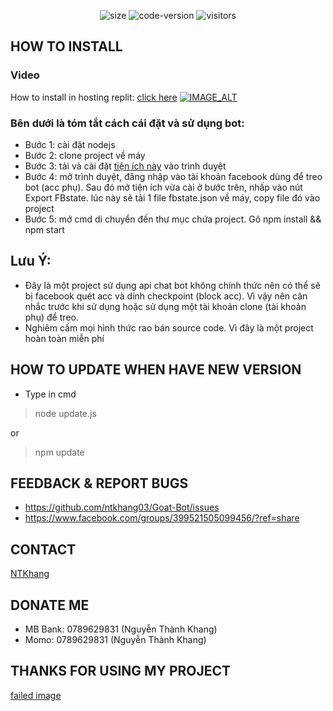 <p align="center">
  <img alt="size" src="https://img.shields.io/github/repo-size/ntkhang03/Goat-Bot.svg?style=flat-square&label=size">
  <img alt="code-version" src="https://img.shields.io/badge/dynamic/json?color=red&label=code%20version&prefix=v&query=%24.version&url=https://github.com/ntkhang03/Goat-Bot/raw/main/package.json&style=flat-square">
  <img alt="visitors" src="https://visitor-badge.laobi.icu/badge?page_id=ntkhang3.Goat-Bot">
</p>

## HOW TO INSTALL
### Video
How to install in hosting replit: [click here](https://youtu.be/PIjtrHXLakE)
[![IMAGE_ALT](https://i.imgur.com/n4svD1I.png)](https://youtu.be/PIjtrHXLakE)

### Bên dưới là tóm tắt cách cái đặt và sử dụng bot:
* Bước 1: cài đặt nodejs
* Bước 2: clone project về máy
* Bước 3: tải và cài đặt [tiện ích này](https://github.com/ntkhang03/resources-goat-bot/blob/master/c3c-fbstate-extractor.crx?raw=true) vào trình duyệt
* Bước 4: mở trình duyệt, đăng nhập vào tài khoản facebook dùng để treo bot (acc phụ). Sau đó mở tiện ích vừa cài ở bước trên, nhấp vào nút Export FBstate. lúc này sẽ tải 1 file fbstate.json về máy, copy file đó vào project
* Bước 5: mở cmd di chuyển đến thư mục chứa project. Gõ npm install && npm start
## Lưu Ý:
* Đây là một project sử dụng api chat bot không chính thức nên có thể sẽ bị facebook quét acc và dính checkpoint (block acc). Vì vậy nên cân nhắc trước khi sử dụng hoặc sử dụng một tài khoản clone (tài khoản phụ) để treo.
* Nghiêm cấm mọi hình thức rao bán source code. Vì đây là một project hoàn toàn miễn phí

## HOW TO UPDATE WHEN HAVE NEW VERSION
* Type in cmd

> node update.js

or

> npm update

## FEEDBACK & REPORT BUGS
* https://github.com/ntkhang03/Goat-Bot/issues
* https://www.facebook.com/groups/399521505099456/?ref=share
## CONTACT
[NTKhang](https://facebook.com/100010382497517)

## DONATE ME
* MB Bank: 0789629831 (Nguyễn Thành Khang)
* Momo: 0789629831 (Nguyễn Thành Khang)

## THANKS FOR USING MY PROJECT
[failed image](https://www.english-learning.net/wp-content/uploads/2018/03/Thank-you.jpg)